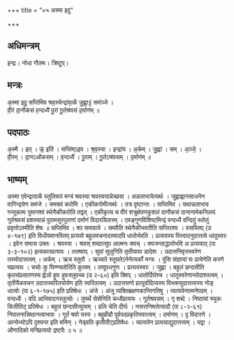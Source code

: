 +++
title = "०५ अस्मा इदु"

+++
## अधिमन्त्रम्
इन्द्रः। नोधा गौतमः। त्रिष्टुप्।

## मन्त्रः
अ॒स्मा इदु॒ सप्ति॑मिव श्रव॒स्येन्द्रा॑या॒र्कं जु॒ह्वा॒३॒॑ सम॑ञ्जे ।  
वी॒रं दा॒नौक॑सं व॒न्दध्यै॑ पु॒रां गू॒र्तश्र॑वसं द॒र्माण॑म् ॥

## पदपाठः
अ॒स्मै । इत् । ऊं॒ इति॑ । सप्ति॑म्ऽइव । श्र॒व॒स्या । इन्द्रा॑य । अ॒र्कम् । जु॒ह्वा॑ । सम् । अ॒ञ्जे॒ ।  
वी॒रम् । दा॒नऽओ॑कसम् । व॒न्दध्यै॑ । पु॒राम् । गू॒र्तऽश्र॑वसम् । द॒र्माण॑म् ॥

## भाष्यम्
अस्मा एवेन्द्रायार्कं स्तुतिरूपं मन्त्रं श्रवस्या श्रवस्ययान्नेच्छया । अन्नलाभायेत्यर्थः । जुह्वाह्वानसाधनेन वागिन्द्रयेण समंजे । समक्तं करोमि । एकीकरोमीत्यर्थः । तत्र दृष्टान्तः । सप्तिमिव । यथान्नलाभाय गन्तुकामः पुमानश्वं रथेनैकीकरोति तद्वत् । एकीकृत्य च वीरं शत्रुक्षेपणकुशलं दानौकसं दानानामेकनिलयं गूर्तश्रवसं प्रशस्यान्नं पुरामसुरपुराणां दर्माणं विदारयितारम् । एवङ्गुणविशिष्टमिन्द्रं वन्दध्यै वन्दितुं स्तोतुं प्रवृत्तोऽस्मीति शेषः ॥ सप्तिमिव । षप समावाये । समवैति रथेनैकीभवतीति सप्तिरश्वः । वसस्तिप् (उ ४-१७९) इति विधीयमानस्तिप् प्रत्ययो बहुलवचनादस्मादपि धातोर्भवति । प्रत्ययस्य पित्त्वादनुदात्तत्वे धातुस्वरः । इवेन समास उक्तः । श्रवस्या । श्रवस् शब्दात्सुप आत्मनः क्यच् । क्यजन्ताद्धातोर्भावे अ प्रत्ययात् (पा ३-३-१०२) इत्यकारप्रत्ययः । ततष्वाप् । सुपां सुलुगिति तृतीयाया डादेशः । उदात्तनिवृत्तस्वरेण तस्योदात्तत्वम् । अर्कम् । ऋच स्तुतौ । ऋच्यते स्तूयतेऽनेनेत्यर्को मन्त्रः । पुंसि संज्ञायां घः प्रायेणेति करणे घप्रत्ययः । चचोः कु घिण्ण्यतोरिति कुत्वम् । लघूपधगुणः । प्रत्ययस्वरः । जुह्वा । बहुलं छन्दसीति कृतसंप्रसारणस्य ह्वेञो हुवः हुवःश्लुवच्च (उ २-६०) इति क्विप् । धातोर्दिर्घश्च । धातुस्वरेणान्तोदाश्तत्वम् । तृतीयैकवचन उदात्तस्वरितयोर्यण इति स्वरितत्वम् । उदात्तयणो हल्पूर्वादित्यस्य विभक्त्युदात्तत्वस्य नोङ् धात्वोः (पा ६-१-१७५) इति प्रतिषेधः । अंजे । अंजू व्यक्तिम्रक्षणकान्तिगतिषु । व्यत्ययेनात्मनेपदम् । वन्दध्यै । वदि आभिवादनस्तुत्योः । तुमर्थे सेसेनिति कध्यैप्रत्ययः । गूर्तश्रवसम् । गृ शब्दे । निष्ठायां श्र्युकः कितीतिट् प्रतिषेधः । बहुलं छन्दसीत्युत्वम् । हलि चेति दीर्घः । नसत्तनिषत्तेत्यादौ (पा ८-२-६१) निपातनान्निष्ठानत्वाभावः । गूर्तं श्रवो यस्य । बहुव्रीहौ पूर्वपदप्रकृतिस्वरत्वम् । दर्माणम् । दृ विदारणे । आन्येभ्योऽपि दृश्यन्त इति मनिन् । नेड्वति कृतीतीट्प्रतिषेधः । व्यत्ययेन प्रत्ययाद्युदात्तत्वम् । यद्वा । औणादिको मनिप्रत्ययो द्रष्टवैः ॥ ५ ॥
